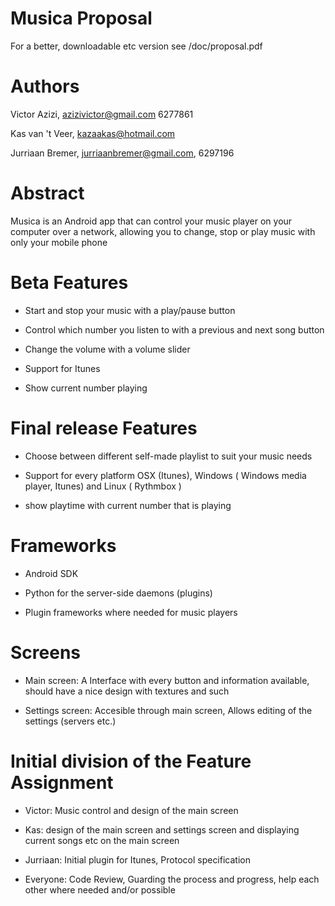 Musica Proposal
===============

For a better, downloadable etc version see /doc/proposal.pdf

Authors
=======

Victor Azizi, azizivictor@gmail.com 6277861 

Kas van 't Veer, kazaakas@hotmail.com

Jurriaan Bremer, jurriaanbremer@gmail.com, 6297196

Abstract
========

Musica is an Android app that can control your music player on your computer
over a network, allowing you to change, stop or play music with only your
mobile phone

Beta Features
=============

*  Start and stop your music with a play/pause button

*  Control which number you listen to with a previous and next song button

*  Change the volume with a volume slider 

*  Support for Itunes

*  Show current number playing

Final release Features
======================

*  Choose between different self-made playlist to suit your music needs

*  Support for every platform OSX (Itunes), Windows ( Windows media
 player, Itunes) and Linux ( Rythmbox )

*  show playtime with current number that is playing

Frameworks
==========

*  Android SDK

*  Python for the server-side daemons (plugins)

*  Plugin frameworks where needed for music players

Screens
=======

*  Main screen: A Interface with every button and information
 available, should have a nice design with textures and such

*  Settings screen: Accesible through main screen, Allows
 editing of the settings (servers etc.)
 

Initial division of the Feature Assignment
==========================================

*  Victor: Music control and design of the main screen

*  Kas: design of the main screen and settings screen and
 displaying current songs etc on the main screen

*  Jurriaan: Initial plugin for Itunes, Protocol specification

*  Everyone: Code Review, Guarding the process and progress,
 help each other where needed and/or possible
